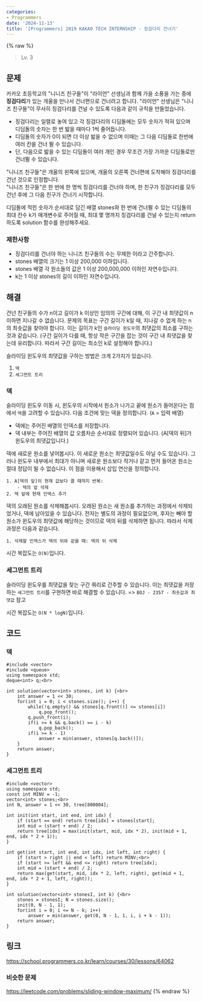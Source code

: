 ```yaml
---
categories:
- Programmers
date: '2024-11-13'
title: '[Programmers] 2019 KAKAO TECH INTERNSHIP - 징검다리 건너기'
---
```


{% raw %}
> Lv. 3<br>

## 문제
카카오 초등학교의 "니니즈 친구들"이 "라이언" 선생님과 함께 가을 소풍을 가는 중에  **징검다리**가 있는 개울을 만나서 건너편으로 건너려고 합니다. "라이언" 선생님은 "니니즈 친구들"이 무사히 징검다리를 건널 수 있도록 다음과 같이 규칙을 만들었습니다.

-   징검다리는 일렬로 놓여 있고 각 징검다리의 디딤돌에는 모두 숫자가 적혀 있으며 디딤돌의 숫자는 한 번 밟을 때마다 1씩 줄어듭니다.
-   디딤돌의 숫자가 0이 되면 더 이상 밟을 수 없으며 이때는 그 다음 디딤돌로 한번에 여러 칸을 건너 뛸 수 있습니다.
-   단, 다음으로 밟을 수 있는 디딤돌이 여러 개인 경우 무조건 가장 가까운 디딤돌로만 건너뛸 수 있습니다.

"니니즈 친구들"은 개울의 왼쪽에 있으며, 개울의 오른쪽 건너편에 도착해야 징검다리를 건넌 것으로 인정합니다.  
"니니즈 친구들"은 한 번에 한 명씩 징검다리를 건너야 하며, 한 친구가 징검다리를 모두 건넌 후에 그 다음 친구가 건너기 시작합니다.

디딤돌에 적힌 숫자가 순서대로 담긴 배열 stones와 한 번에 건너뛸 수 있는 디딤돌의 최대 칸수 k가 매개변수로 주어질 때, 최대 몇 명까지 징검다리를 건널 수 있는지 return 하도록 solution 함수를 완성해주세요.

### 제한사항
-   징검다리를 건너야 하는 니니즈 친구들의 수는 무제한 이라고 간주합니다.
-   stones 배열의 크기는 1 이상 200,000 이하입니다.
-   stones 배열 각 원소들의 값은 1 이상 200,000,000 이하인 자연수입니다.
-   k는 1 이상 stones의 길이 이하인 자연수입니다.

## 해결
건넌 친구들의 수가 n이고 길이가 k 이상인 임의의 구간에 대해, 이 구간 내 최댓값이 n 이하면 지나갈 수 없습니다. 문제의 목표는 구간 길이가 k일 때, 지나갈 수 없게 하는 n의 최솟값을 찾아야 합니다. 이는 길이가 k인 `슬라이딩 윈도우`의 최댓값의 최소를 구하는 것과 같습니다. (구간 길이가 다를 때, 항상 작은 구간을 잡는 것이 구간 내 최댓값을 찾는데 유리합니다. 따라서 구간 길이는 최소인 k로 설정해야 합니다.)

슬라이딩 윈도우의 최댓값을 구하는 방법은 크게 2가지가 있습니다.
1. `덱`
2. `세그먼트 트리`

### 덱
슬라이딩 윈도우 이동 시, 윈도우의 시작에서 원소가 나가고 끝에 원소가 들어온다는 점에서 `덱`을 고려할 수 있습니다. 다음 조건에 맞는 덱을 정의합니다. (`A` = 입력 배열)
- 덱에는 주어진 배열의 인덱스를 저장합니다.
- 덱 내부는 주어진 배열의 값 오름차순 순서대로 정렬되어 있습니다. (A[덱의 뒤]가 윈도우의 최댓값입니다.)

덱에 새로운 원소를 넣어봅시다. 이 새로운 원소는 최댓값일수도 아닐 수도 있습니다. 그러나 윈도우 내부에서 최대가 아니며 새로운 원소보다 작거나 같고 먼저 들어온 원소는 절대 정답이 될 수 없습니다. 이 점을 이용해서 삽입 연산을 정의합니다.
```
1. A[덱의 앞]이 현재 값보다 클 때까지 반복:
	- 덱의 앞 삭제
2. 덱 앞에 현재 인덱스 추가
```

덱의 오래된 원소를 삭제해봅시다. 오래된 원소는 새 원소를 추가하는 과정에서 삭제되었거나, 덱에 남아있을 수 있습니다. 전자는 별도의 과정이 필요없으며, 후자는 빼야 할 원소가 윈도우의 최댓값에 해당하는 것이므로 덱의 뒤를 삭제하면 됩니다. 따라서 삭제 과정은 다음과 같습니다.
```
1. 삭제할 인덱스가 덱의 뒤와 같을 때: 덱의 뒤 삭제
```

시간 복잡도는 `O(N)`입니다.

### 세그먼트 트리
슬라이딩 윈도우를 최댓값을 찾는 구간 쿼리로 간주할 수 있습니다. 이는 최댓값을 저장하는 `세그먼트 트리`를 구현하면 바로 해결할 수 있습니다. => `BOJ - 2357 - 최솟값과 최댓값` 참고<br>

시간 복잡도는 `O(N * logN)`입니다.

## 코드
### 덱
```
#include <vector>
#include <queue>
using namespace std;
deque<int> q;<br>

int solution(vector<int> stones, int k) {<br>
    int answer = 1 << 30;
    for(int i = 0; i < stones.size(); i++) {
        while(!q.empty() && stones[q.front()] <= stones[i])
            q.pop_front();
        q.push_front(i);
        if(i >= k && q.back() == i - k)
            q.pop_back();
        if(i >= k - 1) 
            answer = min(answer, stones[q.back()]);
    }
    return answer;
}
```

### 세그먼트 트리
```
#include <vector>
using namespace std;
const int MINV = -1;
vector<int> stones;<br>
int N, answer = 1 << 30, tree[800004];

int init(int start, int end, int idx) {
    if (start == end) return tree[idx] = stones[start];
    int mid = (start + end) / 2;
    return tree[idx] = max(init(start, mid, idx * 2), init(mid + 1, end, idx * 2 + 1));
}

int get(int start, int end, int idx, int left, int right) {
    if (start > right || end < left) return MINV;<br>
    if (start >= left && end <= right) return tree[idx];
    int mid = (start + end) / 2;
    return max(get(start, mid, idx * 2, left, right), get(mid + 1, end, idx * 2 + 1, left, right));
}

int solution(vector<int> stonesI, int k) {<br>
    stones = stonesI; N = stones.size();
    init(0, N - 1, 1);
    for(int i = 0; i <= N - k; i++)
        answer = min(answer, get(0, N - 1, 1, i, i + k - 1));
    return answer;
}
```

## 링크
https://school.programmers.co.kr/learn/courses/30/lessons/64062

### 비슷한 문제
https://leetcode.com/problems/sliding-window-maximum/
{% endraw %}